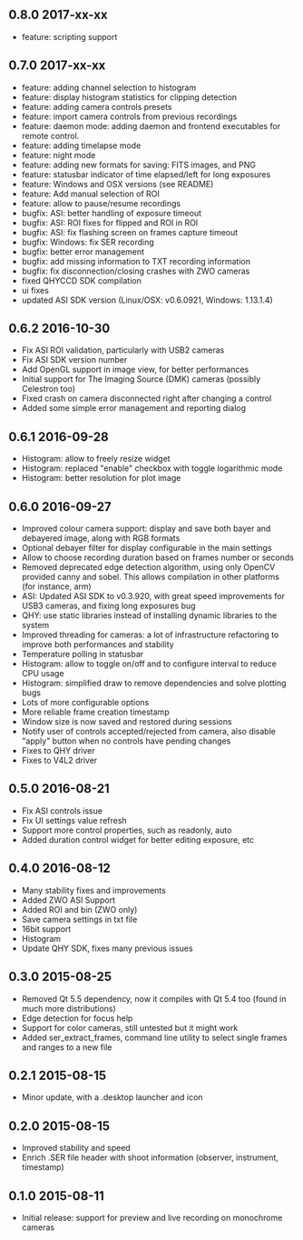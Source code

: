 ## 0.8.0 2017-xx-xx
  - feature: scripting support
  
## 0.7.0 2017-xx-xx
 - feature: adding channel selection to histogram
 - feature: display histogram statistics for clipping detection
 - feature: adding camera controls presets
 - feature: import camera controls from previous recordings
 - feature: daemon mode: adding daemon and frontend executables for remote control.
 - feature: adding timelapse mode
 - feature: night mode
 - feature: adding new formats for saving: FITS images, and PNG
 - feature: statusbar indicator of time elapsed/left for long exposures
 - feature: Windows and OSX versions (see README)
 - feature: Add manual selection of ROI
 - feature: allow to pause/resume recordings
 - bugfix: ASI: better handling of exposure timeout
 - bugfix: ASI: ROI fixes for flipped and ROI in ROI
 - bugfix: ASI: fix flashing screen on frames capture timeout
 - bugfix: Windows: fix SER recording
 - bugfix: better error management
 - bugfix: add missing information to TXT recording information
 - bugfix: fix disconnection/closing crashes with ZWO cameras
 - fixed QHYCCD SDK compilation
 - ui fixes
 - updated ASI SDK version (Linux/OSX: v0.6.0921, Windows: 1.13.1.4)
 
## 0.6.2 2016-10-30
 - Fix ASI ROI validation, particularly with USB2 cameras
 - Fix ASI SDK version number
 - Add OpenGL support in image view, for better performances
 - Initial support for The Imaging Source (DMK) cameras (possibly Celestron too)
 - Fixed crash on camera disconnected right after changing a control
 - Added some simple error management and reporting dialog

## 0.6.1 2016-09-28
 - Histogram: allow to freely resize widget
 - Histogram: replaced "enable" checkbox with toggle logarithmic mode
 - Histogram: better resolution for plot image
 
## 0.6.0 2016-09-27
 - Improved colour camera support: display and save both bayer and debayered image, along with RGB formats
 - Optional debayer filter for display configurable in the main settings
 - Allow to choose recording duration based on frames number or seconds
 - Removed deprecated edge detection algorithm, using only OpenCV provided canny and sobel. This allows compilation in other platforms (for instance, arm)
 - ASI: Updated ASI SDK to v0.3.920, with great speed improvements for USB3 cameras, and fixing long exposures bug
 - QHY: use static libraries instead of installing dynamic libraries to the system
 - Improved threading for cameras: a lot of infrastructure refactoring to improve both performances and stability
 - Temperature polling in statusbar
 - Histogram: allow to toggle on/off and to configure interval to reduce CPU usage
 - Histogram: simplified draw to remove dependencies and solve plotting bugs
 - Lots of more configurable options
 - More reliable frame creation timestamp
 - Window size is now saved and restored during sessions
 - Notify user of controls accepted/rejected from camera, also disable "apply" button when no controls have pending changes
 - Fixes to QHY driver
 - Fixes to V4L2 driver
 
## 0.5.0 2016-08-21
 - Fix ASI controls issue
 - Fix UI settings value refresh
 - Support more control properties, such as readonly, auto
 - Added duration control widget for better editing exposure, etc

## 0.4.0 2016-08-12
 - Many stability fixes and improvements
 - Added ZWO ASI Support
 - Added ROI and bin (ZWO only)
 - Save camera settings in txt file
 - 16bit support
 - Histogram
 - Update QHY SDK, fixes many previous issues

## 0.3.0 2015-08-25
 - Removed Qt 5.5 dependency, now it compiles with Qt 5.4 too (found in much more distributions)
 - Edge detection for focus help
 - Support for color cameras, still untested but it might work
 - Added ser_extract_frames, command line utility to select single frames and ranges to a new file
 
## 0.2.1 2015-08-15
 - Minor update, with a .desktop launcher and icon

## 0.2.0 2015-08-15
 - Improved stability and speed
 - Enrich .SER file header with shoot information (observer, instrument, timestamp)

## 0.1.0 2015-08-11
 - Initial release: support for preview and live recording on monochrome cameras
